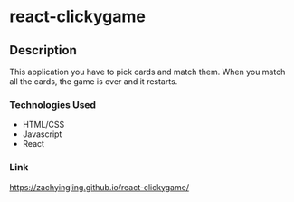 # react-clickygame

## Description
This application you have to pick cards and match them. When you match all the cards, the game is over and it restarts.

### Technologies Used
* HTML/CSS
* Javascript
* React

### Link
https://zachyingling.github.io/react-clickygame/
